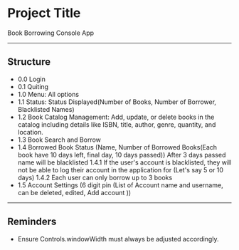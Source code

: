 # Project Title

Book Borrowing Console App

---

## Structure

- 0.0 Login
- 0.1 Quiting
- 1.0 Menu: All options
- 1.1 Status: Status Displayed(Number of Books, Number of Borrower, Blacklisted Names)
- 1.2 Book Catalog Management: Add, update, or delete books in the catalog including details like ISBN, title, author, genre, quantity, and location.
- 1.3 Book Search and Borrow
- 1.4 Borrowed Book Status (Name, Number of Borrowed Books(Each book have 10 days left, final day, 10 days passed)) After 3 days passed name will be blacklisted
    1.4.1 If the user's account is blacklisted, they will not be able to log their account in the application for (Let's say 5 or 10 days)
    1.4.2 Each user can only borrow up to 3 books
- 1.5 Account Settings (6 digit pin (List of Account name and username, can be deleted, edited, Add account ))

---

## Reminders 

- Ensure Controls.windowWidth must always be adjusted accordingly.
